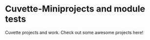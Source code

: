 # Cuvette-Miniprojects and module tests
Cuvette projects and work.
Check out some awesome projects here!
